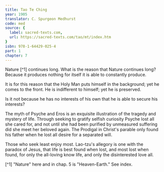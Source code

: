 ```yaml
---
title: Tao Te Ching
year: 1905
translator: C. Spurgeon Medhurst
code: med
source: {
  label: sacred-texts.com,
  url: https://sacred-texts.com/tao/mt/index.htm
}
isbn: 978-1-64429-025-4
part: 1
chapter: 7
---
```

Nature [^1] continues long. What is the reason that Nature continues long? Because it produces nothing for itself it is able to constantly produce.

It is for this reason that the Holy Man puts himself in the background; yet he comes to the front. He is indifferent to himself; yet he is preserved.

Is it not because he has no interests of his own that he is able to secure his interests?

The myth of Psyche and Eros is an exquisite illustration of the tragedy and mystery of life. Through seeking to gratify selfish curiosity Psyche lost all she cared for, and not until she had been purified by unmeasured suffering did she meet her beloved again. The Prodigal in Christ's parable only found his father when he lost all desire for a separated will.

Those who seek least enjoy most. Lao-tzu's allegory is one with the paradox of Jesus, that life is best found when lost, and most lost when found, for only the all-loving know life, and only the disinterested love all.



[^1] "Nature" here and in chap. 5 is "Heaven-Earth." See index.
